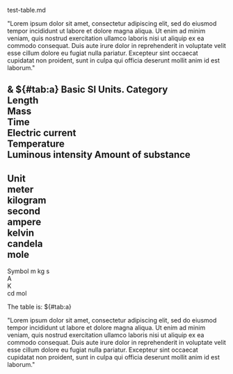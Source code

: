 test-table.md

"Lorem ipsum dolor sit amet, consectetur adipiscing elit, sed do eiusmod tempor
incididunt ut labore et dolore magna aliqua. Ut enim ad minim veniam, quis
nostrud exercitation ullamco laboris nisi ut aliquip ex ea commodo consequat.
Duis aute irure dolor in reprehenderit in voluptate velit esse cillum dolore eu
fugiat nulla pariatur. Excepteur sint occaecat cupidatat non proident, sunt in
culpa qui officia deserunt mollit anim id est laborum."

& ${#tab:a} Basic SI Units.
  Category         
  Length             
  Mass               
  Time               
  Electric current   
  Temperature        
  Luminous intensity 
  Amount of substance
  ---
  Unit          
  meter         
  kilogram      
  second        
  ampere        
  kelvin        
  candela       
  mole          
  ---
  Symbol
  m
  kg
  s  
  A  
  K  
  cd
  mol  

The table is: ${#tab:a}

"Lorem ipsum dolor sit amet, consectetur adipiscing elit, sed do eiusmod tempor
incididunt ut labore et dolore magna aliqua. Ut enim ad minim veniam, quis
nostrud exercitation ullamco laboris nisi ut aliquip ex ea commodo consequat.
Duis aute irure dolor in reprehenderit in voluptate velit esse cillum dolore eu
fugiat nulla pariatur. Excepteur sint occaecat cupidatat non proident, sunt in
culpa qui officia deserunt mollit anim id est laborum."

